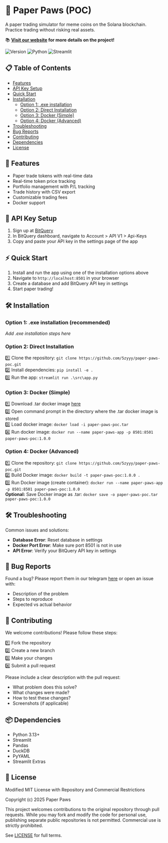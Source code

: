 # 🐾 Paper Paws (POC)

A paper trading simulator for meme coins on the Solana blockchain. Practice trading without risking real assets.

📚 **[Visit our website](https://www.paperpaws.xyz/) for more details on the project!**

![Version](https://img.shields.io/badge/version-1.0.0-blue)
![Python](https://img.shields.io/badge/python-3.13-green)
![Streamlit](https://img.shields.io/badge/streamlit-1.41.1-red)

## 📋 Table of Contents
- [Features](#-features)
- [API Key Setup](#-api-key-setup)
- [Quick Start](#-quick-start)
- [Installation](#️-installation)
  - [Option 1: .exe installation](#option-1-exe-installation-recommended)
  - [Option 2: Direct Installation](#option-2-direct-installation)
  - [Option 3: Docker (Simple)](#option-3-docker-simple)
  - [Option 4: Docker (Advanced)](#option-4-docker-advanced)
- [Troubleshooting](#️-troubleshooting)
- [Bug Reports](#-bug-reports)
- [Contributing](#-contributing)
- [Dependencies](#-dependencies)
- [License](#-license)

## 🚀 Features
- Paper trade tokens with real-time data
- Real-time token price tracking
- Portfolio management with P/L tracking
- Trade history with CSV export
- Customizable trading fees
- Docker support

## 🔑 API Key Setup
1. Sign up at [BitQuery](https://bitquery.io/)
2. In BitQuery dashboard, navigate to Account > API V1 > Api-Keys
3. Copy and paste your API key in the settings page of the app

## ⚡ Quick Start
1. Install and run the app using one of the installation options above
2. Navigate to `http://localhost:8501` in your browser
3. Create a database and add BitQuery API key in settings
4. Start paper trading!

## 🛠️ Installation
### Option 1: .exe installation (recommended)
*Add .exe installation steps here*

### Option 2: Direct Installation
1️⃣ Clone the repository: ```git clone https://github.com/5zyyy/paper-paws-poc.git```
<br>
2️⃣ Install dependencies: ```pip install -e .```
<br>
3️⃣ Run the app: ```streamlit run .\src\app.py```  

### Option 3: Docker (Simple)
1️⃣ Download .tar docker image [here](https://drive.google.com/file/d/1y2VrQ6zLwjj_E1R-Rwrc3tzCGA9SKIfu/view?usp=sharing)
<br>
2️⃣ Open command prompt in the directory where the .tar docker image is stored
<br>
3️⃣ Load docker image: ```docker load -i paper-paws-poc.tar```
<br>
4️⃣ Run docker image: ```docker run --name paper-paws-app -p 8501:8501 paper-paws-poc:1.0.0```

### Option 4: Docker (Advanced)
1️⃣ Clone the repository: ```git clone https://github.com/5zyyy/paper-paws-poc.git```
<br>
2️⃣ Build Docker image: ```docker build -t paper-paws-poc:1.0.0 .```
<br>
3️⃣ Run Docker image (create container): ```docker run --name paper-paws-app -p 8501:8501 paper-paws-poc:1.0.0```
<br>
**Optional:** Save Docker image as .tar: ```docker save -o paper-paws-poc.tar paper-paws-poc:1.0.0```

## 🛠️ Troubleshooting
Common issues and solutions:
- **Database Error**: Reset database in settings
- **Docker Port Error**: Make sure port 8501 is not in use
- **API Error**: Verify your BitQuery API key in settings

## 🐛 Bug Reports
Found a bug? Please report them in our telegram [here](https://t.me/paperpawsxyz) or open an issue with:
- Description of the problem
- Steps to reproduce
- Expected vs actual behavior

## 🤝 Contributing
We welcome contributions! Please follow these steps:

1️⃣ Fork the repository
<br>
2️⃣ Create a new branch
<br>
3️⃣ Make your changes
<br>
4️⃣ Submit a pull request

Please include a clear description with the pull request:
 - What problem does this solve?
 - What changes were made?
 - How to test these changes?
 - Screenshots (if applicable)

## 📦 Dependencies
- Python 3.13+
- Streamlit
- Pandas
- DuckDB
- PyYAML
- Streamlit Extras

## 📝 License
Modified MIT License with Repository and Commercial Restrictions

Copyright (c) 2025 Paper Paws

This project welcomes contributions to the original repository through pull requests. 
While you may fork and modify the code for personal use, publishing separate public 
repositories is not permitted. Commercial use is strictly prohibited.

See [LICENSE](LICENSE) for full terms.
